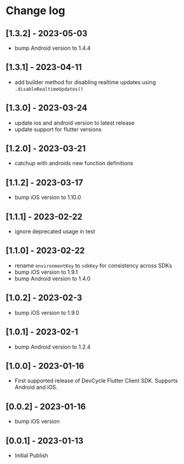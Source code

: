 # Change log

## [1.3.2] - 2023-05-03
- bump Android version to 1.4.4

## [1.3.1] - 2023-04-11
- add builder method for disabling realtime updates using `.disableRealtimeUpdates()`

## [1.3.0] - 2023-03-24
- update ios and android version to latest release
- update support for flutter versions

## [1.2.0] - 2023-03-21
- catchup with androids new function definitions

## [1.1.2] - 2023-03-17
- bump iOS version to 1.10.0

## [1.1.1] - 2023-02-22
- ignore deprecated usage in test

## [1.1.0] - 2023-02-22
- rename `environmentKey` to `sdkKey` for consistency across SDKs
- bump iOS version to 1.9.1
- bump Android version to 1.4.0

## [1.0.2] - 2023-02-3
- bump iOS version to 1.9.0

## [1.0.1] - 2023-02-1
- bump Android version to 1.2.4

## [1.0.0] - 2023-01-16
- First supported release of DevCycle Flutter Client SDK. Supports Android and iOS.

## [0.0.2] - 2023-01-16
- bump iOS version

## [0.0.1] - 2023-01-13
- Initial Publish
